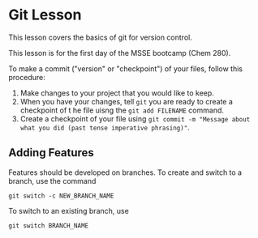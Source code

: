 # Git Lesson

This lesson covers the basics of git for version control.

This lesson is for the first day of the MSSE bootcamp (Chem 280).

To make a commit ("version" or "checkpoint") of your files, follow this procedure:

1. Make changes to your project that you would like to keep.
2. When you have your changes, tell `git` you are ready to create a checkpoint of t he file uisng the `git add FILENAME` command.
3. Create a checkpoint of your file using `git commit -m "Message about what you did (past tense imperative phrasing)"`.

## Adding Features
Features should be developed on branches.
To create and switch to a branch, use the command

`git switch -c NEW_BRANCH_NAME`

To switch to an existing branch, use

`git switch BRANCH_NAME`
